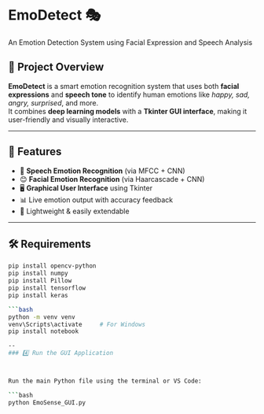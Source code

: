 # EmoDetect 🎭  
An Emotion Detection System using Facial Expression and Speech Analysis

## 🚀 Project Overview

**EmoDetect** is a smart emotion recognition system that uses both **facial expressions** and **speech tone** to identify human emotions like *happy, sad, angry, surprised*, and more.  
It combines **deep learning models** with a **Tkinter GUI interface**, making it user-friendly and visually interactive.

---

## 🧠 Features

- 🎤 **Speech Emotion Recognition** (via MFCC + CNN)
- 😊 **Facial Emotion Recognition** (via Haarcascade + CNN)
- 🖥️ **Graphical User Interface** using Tkinter
- 📊 Live emotion output with accuracy feedback
- 📁 Lightweight & easily extendable

---
## 🛠 Requirements



```bash
pip install opencv-python
pip install numpy
pip install Pillow
pip install tensorflow
pip install keras

```bash
python -m venv venv
venv\Scripts\activate     # For Windows
pip install notebook

--
### 4️⃣ Run the GUI Application



Run the main Python file using the terminal or VS Code:

```bash
python EmoSense_GUI.py



